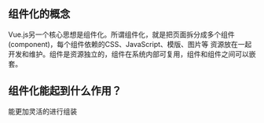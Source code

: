 ## 组件化的概念
Vue.js另一个核心思想是组件化。所谓组件化，就是把页面拆分成多个组件(component)，每个组件依赖的CSS、JavaScript、模版、图片等
资源放在一起开发和维护。组件是资源独立的，组件在系统内部可复用，组件和组件之间可以嵌套。

## 组件化能起到什么作用？
能更加灵活的进行组装